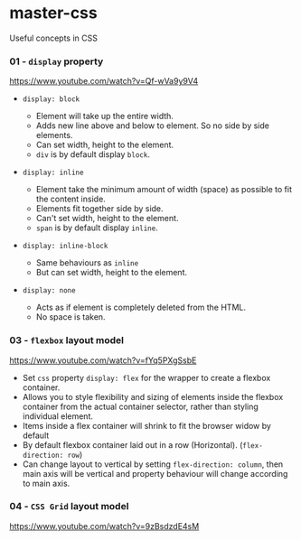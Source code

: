 # master-css
Useful concepts in CSS   

### 01 - `display` property  
https://www.youtube.com/watch?v=Qf-wVa9y9V4 

- `display: block`   
  - Element will take up the entire width.
  - Adds new line above and below to element. So no side by side elements.
  - Can set width, height to the element.
  - `div` is by default display `block`.

- `display: inline`
    - Element take the minimum amount of width (space) as possible to fit the content inside.
    - Elements fit together side by side.
    - Can't set width, height to the element.
    - `span` is by default display `inline`.

- `display: inline-block`
  - Same behaviours as `inline`
  - But can set width, height to the element.

- `display: none`
  - Acts as if element is completely deleted from the HTML.
  - No space is taken.


### 03 - `flexbox` layout model
https://www.youtube.com/watch?v=fYq5PXgSsbE
- Set `css` property `display: flex` for the wrapper to create a flexbox container.
- Allows you to style flexibility and sizing of elements inside the flexbox container from the actual container selector, rather than styling individual element.
- Items inside a flex container will shrink to fit the browser widow by default
- By default flexbox container laid out in a row (Horizontal). (`flex-direction: row`)
- Can change layout to vertical by setting `flex-direction: column`, then main axis will be vertical and property behaviour will change according to main axis.

### 04 - `CSS Grid` layout model
https://www.youtube.com/watch?v=9zBsdzdE4sM
